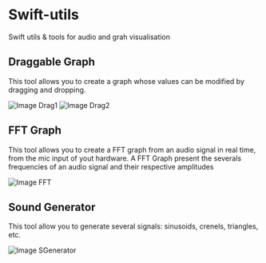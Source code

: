 # Swift-utils

Swift utils & tools for audio and grah visualisation

## Draggable Graph

This tool allows you to create a graph whose values can be modified by dragging and dropping.

![Image Drag1](Drag1.jpg)
![Image Drag2](Drag2.jpg)

## FFT Graph

This tool allows you to create a FFT graph from an audio signal in real time, from the mic input of yout hardware.
A FFT Graph present the severals frequencies of an audio signal and their respective amplitudes

![Image FFT](FFT.jpg)

## Sound Generator

This tool allow you to generate several signals: sinusoids, crenels, triangles, etc.

![Image SGenerator](SoundGenerator.jpg)

